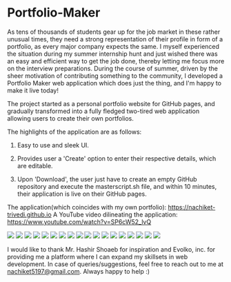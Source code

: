 # Portfolio-Maker

As tens of thousands of students gear up for the job market in these rather unusual times, they need a strong representation of their profile in form of a portfolio, as every major company expects the same. I myself experienced the situation during my summer internship hunt and just wished there was an easy and efficient way to get the job done, thereby letting me focus more on the interview preparations. During the course of summer, driven by the sheer motivation of contributing something to the community, I developed a Portfolio Maker web application which does just the thing, and I'm happy to make it live today!



The project started as a personal portfolio website for GitHub pages, and gradually transformed into a fully fledged two-tired web application allowing users to create their own portfolios. 

The highlights of the application are as follows:

1) Easy to use and sleek UI.

2) Provides user a 'Create' option to enter their respective details, which are editable.

3) Upon 'Download', the user just have to create an empty GitHub repository and execute the masterscript.sh file, and within 10 minutes, their application is live on their GitHub pages.

The application(which coincides with my own portfolio): https://nachiket-trivedi.github.io
A YouTube video dilineating the application: https://www.youtube.com/watch?v=SP6cW52_lvQ

![](https://github.com/nachiket-trivedi/Portfolio-Maker/blob/master/images/img1.png?raw=true)
![](https://github.com/nachiket-trivedi/Portfolio-Maker/blob/master/images/img2.png?raw=true)
![](https://github.com/nachiket-trivedi/Portfolio-Maker/blob/master/images/img3.png?raw=true)
![](https://github.com/nachiket-trivedi/Portfolio-Maker/blob/master/images/img4.png?raw=true)
![](https://github.com/nachiket-trivedi/Portfolio-Maker/blob/master/images/img5.png?raw=true)
![](https://github.com/nachiket-trivedi/Portfolio-Maker/blob/master/images/img6.png?raw=true)
![](https://github.com/nachiket-trivedi/Portfolio-Maker/blob/master/images/img7.png?raw=true)
![](https://github.com/nachiket-trivedi/Portfolio-Maker/blob/master/images/img8.png?raw=true)
![](https://github.com/nachiket-trivedi/Portfolio-Maker/blob/master/images/img9.png?raw=true)
![](https://github.com/nachiket-trivedi/Portfolio-Maker/blob/master/images/img10.png?raw=true)
![](https://github.com/nachiket-trivedi/Portfolio-Maker/blob/master/images/img11.png?raw=true)
![](https://github.com/nachiket-trivedi/Portfolio-Maker/blob/master/images/img12.png?raw=true)
![](https://github.com/nachiket-trivedi/Portfolio-Maker/blob/master/images/img13.png?raw=true)
![](https://github.com/nachiket-trivedi/Portfolio-Maker/blob/master/images/img14.png?raw=true)
![](https://github.com/nachiket-trivedi/Portfolio-Maker/blob/master/images/img15.png?raw=true)
![](https://github.com/nachiket-trivedi/Portfolio-Maker/blob/master/images/img16.png?raw=true)
![](https://github.com/nachiket-trivedi/Portfolio-Maker/blob/master/images/img17.png?raw=true)
![](https://github.com/nachiket-trivedi/Portfolio-Maker/blob/master/images/img18.png?raw=true)



I would like to thank Mr. Hashir Shoaeb for inspiration and Evolko, inc. for providing me a platform where I can expand my skillsets in web development. 
In case of queries/suggestions, feel free to reach out to me at nachiket5197@gmail.com. Always happy to help :)
